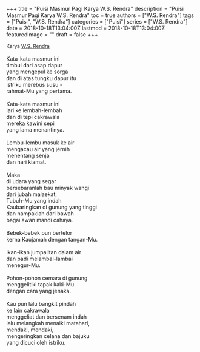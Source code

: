 +++
title = "Puisi Masmur Pagi Karya W.S. Rendra"
description = "Puisi Masmur Pagi Karya W.S. Rendra"
toc = true
authors = ["W.S. Rendra"]
tags = ["Puisi", "W.S. Rendra"]
categories = ["Puisi"]
series = ["W.S. Rendra"]
date = 2018-10-18T13:04:00Z
lastmod = 2018-10-18T13:04:00Z
featuredImage = ""
draft = false
+++

<div style="text-align: justify;">
<div style="font-size: small;">Karya <a href="/authors/w.s.-rendra/" target="_blank">W.S. Rendra</a></div><br />
Kata-kata masmur ini<br />timbul dari asap dapur<br />yang mengepul ke sorga<br />dan di atas tungku dapur itu<br />istriku merebus susu -<br />rahmat-Mu yang pertama.<br /><br />Kata-kata masmur ini<br />lari ke lembah-lembah<br />dan di tepi cakrawala<br />mereka kawini sepi<br />yang lama menantinya.<br /><br />Lembu-lembu masuk ke air<br />mengacau air yang jernih<br />menentang senja<br />dan hari kiamat.<br /><br />Maka<br />di udara yang segar<br />bersebaranlah bau minyak wangi<br />dari jubah malaekat,<br />Tubuh-Mu yang indah<br />Kaubaringkan di gunung yang tinggi<br />dan nampaklah dari bawah<br />bagai awan mandi cahaya.<br /><br />Bebek-bebek pun bertelor<br />kerna Kaujamah dengan tangan-Mu.<br /><br />Ikan-ikan jumpalitan dalam air<br />dan padi melambai-lambai<br />menegur-Mu.<br /><br />Pohon-pohon cemara di gunung<br />menggelitiki tapak kaki-Mu<br />dengan cara yang jenaka.<br /><br />Kau pun lalu bangkit pindah<br />ke lain cakrawala<br />menggeliat dan bersenam indah<br />lalu melangkah menaiki matahari,<br />mendaki, mendaki,<br />mengeringkan celana dan bajuku<br />yang dicuci oleh istriku.</div>
